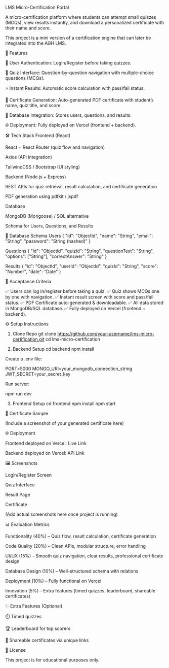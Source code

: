 LMS Micro-Certification Portal

A micro-certification platform where students can attempt small quizzes (MCQs), view results instantly, and download a personalized certificate with their name and score.

This project is a mini version of a certification engine that can later be integrated into the AGH LMS.

🚀 Features

🔑 User Authentication: Login/Register before taking quizzes.

📝 Quiz Interface: Question-by-question navigation with multiple-choice questions (MCQs).

⚡ Instant Results: Automatic score calculation with pass/fail status.

📄 Certificate Generation: Auto-generated PDF certificate with student’s name, quiz title, and score.

💾 Database Integration: Stores users, questions, and results.

🌐 Deployment: Fully deployed on Vercel (frontend + backend).

🛠️ Tech Stack
Frontend (React)

React + React Router (quiz flow and navigation)

Axios (API integration)

TailwindCSS / Bootstrap (UI styling)

Backend (Node.js + Express)

REST APIs for quiz retrieval, result calculation, and certificate generation

PDF generation using pdfkit / jspdf

Database

MongoDB (Mongoose) / SQL alternative

Schema for Users, Questions, and Results

📂 Database Schema
Users
{
  "id": "ObjectId",
  "name": "String",
  "email": "String",
  "password": "String (hashed)"
}

Questions
{
  "id": "ObjectId",
  "quizId": "String",
  "questionText": "String",
  "options": ["String"],
  "correctAnswer": "String"
}

Results
{
  "id": "ObjectId",
  "userId": "ObjectId",
  "quizId": "String",
  "score": "Number",
  "date": "Date"
}

📌 Acceptance Criteria

✅ Users can log in/register before taking a quiz.
✅ Quiz shows MCQs one by one with navigation.
✅ Instant result screen with score and pass/fail status.
✅ PDF Certificate auto-generated & downloadable.
✅ All data stored in MongoDB/SQL database.
✅ Fully deployed on Vercel (frontend + backend).

⚙️ Setup Instructions
1. Clone Repo
git clone https://github.com/your-username/lms-micro-certification.git
cd lms-micro-certification

2. Backend Setup
cd backend
npm install


Create a .env file:

PORT=5000
MONGO_URI=your_mongodb_connection_string
JWT_SECRET=your_secret_key


Run server:

npm run dev

3. Frontend Setup
cd frontend
npm install
npm start

📄 Certificate Sample

(Include a screenshot of your generated certificate here)

🌐 Deployment

Frontend deployed on Vercel: Live Link

Backend deployed on Vercel: API Link

🖼️ Screenshots

Login/Register Screen

Quiz Interface

Result Page

Certificate

(Add actual screenshots here once project is running)

📊 Evaluation Metrics

Functionality (40%) – Quiz flow, result calculation, certificate generation

Code Quality (20%) – Clean APIs, modular structure, error handling

UI/UX (15%) – Smooth quiz navigation, clear results, professional certificate design

Database Design (10%) – Well-structured schema with relations

Deployment (10%) – Fully functional on Vercel

Innovation (5%) – Extra features (timed quizzes, leaderboard, shareable certificates)

✨ Extra Features (Optional)

⏱️ Timed quizzes

🏆 Leaderboard for top scorers

🔗 Shareable certificates via unique links

📜 License

This project is for educational purposes only.
